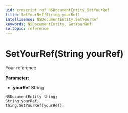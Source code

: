 ```yaml
---
uid: crmscript_ref_NSDocumentEntity_SetYourRef
title: SetYourRef(String yourRef)
intellisense: NSDocumentEntity.SetYourRef
keywords: NSDocumentEntity, GetYourRef
so.topic: reference
---
```


# SetYourRef(String yourRef)

Your reference

**Parameter:** 
* **yourRef** String

```crmscript
NSDocumentEntity thing;
String yourRef;
thing.SetYourRef(yourRef);
```

